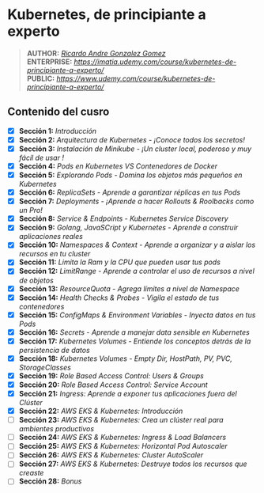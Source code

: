 # Kubernetes, de principiante a experto

> **AUTHOR:** _[Ricardo Andre Gonzalez Gomez](https://www.udemy.com/user/ricardo-andre-gonzalez-gomez/)_  
> **ENTERPRISE:** _https://imatia.udemy.com/course/kubernetes-de-principiante-a-experto/_  
> **PUBLIC:** _https://www.udemy.com/course/kubernetes-de-principiante-a-experto/_ 

## Contenido del cusro

- [x] **Sección 1:** _Introducción_
- [x] **Sección 2:** _Arquitectura de Kubernetes - ¡Conoce todos los secretos!_
- [x] **Sección 3:** _Instalación de Minikube - ¡Un cluster local, poderoso y muy fácil de usar !_
- [x] **Sección 4:** _Pods en Kubernetes VS Contenedores de Docker_
- [x] **Sección 5:** _Explorando Pods - Domina los objetos más pequeños en Kubernetes_
- [x] **Sección 6:** _ReplicaSets - Aprende a garantizar réplicas en tus Pods_
- [x] **Sección 7:** _Deployments - ¡Aprende a hacer Rollouts & Roolbacks como un Pro!_
- [x] **Sección 8:** _Service & Endpoints - Kubernetes Service Discovery_
- [x] **Sección 9:** _Golang, JavaSCript y Kubernetes - Aprende a construir aplicaciones reales_
- [x] **Sección 10:** _Namespaces & Context - Aprende a organizar y a aislar los recursos en tu cluster_  
- [x] **Sección 11:** _Limita la Ram y la CPU que pueden usar tus pods_  
- [x] **Sección 12:** _LimitRange - Aprende a controlar el uso de recursos a nivel de objetos_  
- [x] **Sección 13:** _ResourceQuota - Agrega límites a nivel de Namespace_  
- [x] **Sección 14:** _Health Checks & Probes - Vigila el estado de tus contenedores_  
- [x] **Sección 15:** _ConfigMaps & Environment Variables - Inyecta datos en tus Pods_  
- [x] **Sección 16:** _Secrets - Aprende a manejar data sensible en Kubernetes_  
- [x] **Sección 17:** _Kubernetes Volumes - Entiende los conceptos detrás de la persistencia de datos_  
- [x] **Sección 18:** _Kubernetes Volumes - Empty Dir, HostPath, PV, PVC, StorageClasses_  
- [x] **Sección 19:** _Role Based Access Control: Users & Groups_  
- [x] **Sección 20:** _Role Based Access Control: Service Account_  
- [x] **Sección 21:** _Ingress: Aprende a exponer tus aplicaciones fuera del Clúster_  
- [x] **Sección 22:** _AWS EKS & Kubernetes: Introducción_  
- [ ] **Sección 23:** _AWS EKS & Kubernetes: Crea un clúster real para ambientes productivos_  
- [ ] **Sección 24:** _AWS EKS & Kubernetes: Ingress & Load Balancers_  
- [ ] **Sección 25:** _AWS EKS & Kubernetes: Horizontal Pod Autoscaler_  
- [ ] **Sección 26:** _AWS EKS & Kubernetes: Cluster AutoScaler_  
- [ ] **Sección 27:** _AWS EKS & Kubernetes: Destruye todos los recursos que creaste_  
- [ ] **Sección 28:** _Bonus_  